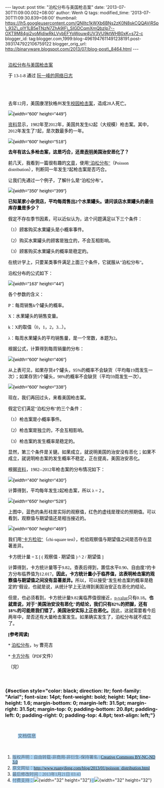 --- layout: post title: "泊松分布与美国枪击案" date:
'2013-07-30T11:09:00.002+08:00' author: Wenh Q tags: modified\_time:
'2013-07-30T11:09:30.839+08:00' thumbnail:
https://lh5.googleusercontent.com/QNIltc1kWXb6BNs2zK0N8skCQQAVjRSp\_93Z\_oIY1LB5eTNzN7ZhA9IF\_SIGDCqmXmQbzIp7--OXT9M84gj2yoMjdiwRkLVybEFYoWouw4UV3VU9ktWHB0xK=s72-c
blogger\_id:
tag:blogger.com,1999:blog-4961947611491238191.post-3931747922106759122
blogger\_orig\_url:
http://binaryware.blogspot.com/2013/07/blog-post\_8464.html ---

<div
style="color: black; direction: ltr; font-family: &quot;Arial&quot;; font-size: 11pt; margin-bottom: 0; margin-left: 7.5pt; margin-right: 7.5pt; margin-top: 0; padding: 0;">

<span
style="color: #0000ee; font-family: &quot;Verdana&quot;; text-decoration: underline;">[\
泊松分布与美国枪击案](http://www.ruanyifeng.com/blog/2013/01/poisson_distribution.html)</span>

</div>

<div
style="color: black; direction: ltr; font-family: &quot;Arial&quot;; font-size: 11pt; margin-bottom: 0; margin-left: 7.5pt; margin-right: 7.5pt; margin-top: 0; padding-bottom: 8pt; padding-left: 0; padding-right: 0; padding-top: 0;">

<span style="font-family: &quot;Verdana&quot;;">于 13-1-8 通过
</span><span
style="color: #0000ee; font-family: &quot;Verdana&quot;; text-decoration: underline;">[阮一峰的网络日志](http://www.ruanyifeng.com/blog/)</span>

</div>

<div
style="color: black; direction: ltr; font-family: &quot;Arial&quot;; font-size: 11pt; height: 11pt; margin-bottom: 0; margin-left: 7.5pt; margin-right: 7.5pt; margin-top: 0; padding: 0;">

<span
style="color: #0000ee; font-family: &quot;Verdana&quot;; text-decoration: underline;">[](http://www.ruanyifeng.com/blog/)</span>

</div>

<div
style="color: black; direction: ltr; font-family: &quot;Arial&quot;; font-size: 11pt; margin-bottom: 0; margin-left: 7.5pt; margin-right: 7.5pt; margin-top: 0; padding: 0;">

<span
style="font-family: &quot;Verdana&quot;;">去年12月，美国康涅狄格州发生</span><span
style="color: #0000ee; font-family: &quot;Verdana&quot;; text-decoration: underline;">[校园枪击案](http://news.qq.com/a/20121215/000199.htm)</span><span
style="font-family: &quot;Verdana&quot;;">，造成28人死亡。</span>

</div>

<div
style="color: black; direction: ltr; font-family: &quot;Arial&quot;; font-size: 11pt; margin-bottom: 0; margin-left: 7.5pt; margin-right: 7.5pt; margin-top: 0; padding: 0;">

![](https://lh5.googleusercontent.com/QNIltc1kWXb6BNs2zK0N8skCQQAVjRSp_93Z_oIY1LB5eTNzN7ZhA9IF_SIGDCqmXmQbzIp7--OXT9M84gj2yoMjdiwRkLVybEFYoWouw4UV3VU9ktWHB0xK){width="600"
height="449"}

</div>

<div
style="color: black; direction: ltr; font-family: &quot;Arial&quot;; font-size: 11pt; margin-bottom: 0; margin-left: 7.5pt; margin-right: 7.5pt; margin-top: 0; padding: 0;">

<span
style="color: #0000ee; font-family: &quot;Verdana&quot;; text-decoration: underline;">[资料](http://www.motherjones.com/politics/2012/07/mass-shootings-map?page=2)</span><span
style="font-family: &quot;Verdana&quot;;">显示，1982年至2012年，美国共发生62起（大规模）枪击案。其中，2012年发生了7起，是次数最多的一年。</span>

</div>

<div
style="color: black; direction: ltr; font-family: &quot;Arial&quot;; font-size: 11pt; margin-bottom: 0; margin-left: 7.5pt; margin-right: 7.5pt; margin-top: 0; padding: 0;">

![](https://lh5.googleusercontent.com/5qCWKYkgnFN5iIzq0BiGaOcAy6nabal1Jrd-8714xstXBWLuNWHQLqfjYhptc46r6ujXqNzVmCNC3BrWoMHCvEhQfiSsypDOfY4taPWxz2cbFBGfuFceI6VU){width="600"
height="518"}

</div>

<div
style="color: black; direction: ltr; font-family: &quot;Arial&quot;; font-size: 11pt; margin-bottom: 0; margin-left: 7.5pt; margin-right: 7.5pt; margin-top: 0; padding: 0;">

<span
style="font-family: &quot;Verdana&quot;; font-weight: bold;">去年有这么多枪击案，这是巧合，还是</span><span
style="color: #0000ee; font-family: &quot;Verdana&quot;; font-weight: bold; text-decoration: underline;">[表明](http://www.tnr.com/blog/plank/111149/why-are-mass-shootings-the-rise)</span><span
style="font-family: &quot;Verdana&quot;; font-weight: bold;">美国治安恶化了？</span>

</div>

<div
style="color: black; direction: ltr; font-family: &quot;Arial&quot;; font-size: 11pt; margin-bottom: 0; margin-left: 7.5pt; margin-right: 7.5pt; margin-top: 0; padding: 0;">

<span
style="font-family: &quot;Verdana&quot;;">前几天，我看到一篇很有趣的</span><span
style="color: #0000ee; font-family: &quot;Verdana&quot;; text-decoration: underline;">[文章](http://www.empiricalzeal.com/2012/12/24/are-mass-shootings-really-random-events-a-look-at-the-us-numbers/)</span><span
style="font-family: &quot;Verdana&quot;;">，使用</span><span
style="color: #0000ee; font-family: &quot;Verdana&quot;; text-decoration: underline;">["泊松分布"](http://zh.wikipedia.org/zh-cn/%E6%B3%8A%E6%9D%BE%E5%88%86%E4%BD%88)</span><span
style="font-family: &quot;Verdana&quot;;">（Poisson
distribution），判断同一年发生7起枪击案是否巧合。</span>

</div>

<div
style="color: black; direction: ltr; font-family: &quot;Arial&quot;; font-size: 11pt; margin-bottom: 0; margin-left: 7.5pt; margin-right: 7.5pt; margin-top: 0; padding: 0;">

<span
style="font-family: &quot;Verdana&quot;;">让我们先通过一个例子，了解什么是"泊松分布"。</span>

</div>

<div
style="color: black; direction: ltr; font-family: &quot;Arial&quot;; font-size: 11pt; margin-bottom: 0; margin-left: 7.5pt; margin-right: 7.5pt; margin-top: 0; padding: 0;">

![](https://lh4.googleusercontent.com/rp3oLTb5aH4Q2l5KCXXqxpFjeio28tnWBsURpA9EFPE884RVxeMQ6kpqdPojeyG6nCPlxmkLB20Cyc9sx7BcAxgeppyiANDCtSbSRVsnDUKdAN0YLCqD5Fgk){width="350"
height="399"}

</div>

<div
style="color: black; direction: ltr; font-family: &quot;Arial&quot;; font-size: 11pt; margin-bottom: 0; margin-left: 7.5pt; margin-right: 7.5pt; margin-top: 0; padding: 0;">

<span
style="font-family: &quot;Verdana&quot;; font-weight: bold;">已知某家小杂货店，平均每周售出2个水果罐头。请问该店水果罐头的最佳库存量是多少？</span>

</div>

<div
style="color: black; direction: ltr; font-family: &quot;Arial&quot;; font-size: 11pt; margin-bottom: 0; margin-left: 7.5pt; margin-right: 7.5pt; margin-top: 0; padding: 0;">

<span
style="font-family: &quot;Verdana&quot;;">假定不存在季节因素，可以近似认为，这个问题满足以下三个条件：</span>

</div>

<div
style="color: black; direction: ltr; font-family: &quot;Arial&quot;; font-size: 11pt; margin-bottom: 0; margin-left: 7.5pt; margin-right: 7.5pt; margin-top: 0; padding: 0;">

<span
style="font-family: &quot;Verdana&quot;;">（1）顾客购买水果罐头是小概率事件。</span>

</div>

<div
style="color: black; direction: ltr; font-family: &quot;Arial&quot;; font-size: 11pt; margin-bottom: 0; margin-left: 7.5pt; margin-right: 7.5pt; margin-top: 0; padding: 0;">

<span
style="font-family: &quot;Verdana&quot;;">（2）购买水果罐头的顾客是独立的，不会互相影响。</span>

</div>

<div
style="color: black; direction: ltr; font-family: &quot;Arial&quot;; font-size: 11pt; margin-bottom: 0; margin-left: 7.5pt; margin-right: 7.5pt; margin-top: 0; padding: 0;">

<span
style="font-family: &quot;Verdana&quot;;">（3）顾客购买水果罐头的概率是稳定的。</span>

</div>

<div
style="color: black; direction: ltr; font-family: &quot;Arial&quot;; font-size: 11pt; margin-bottom: 0; margin-left: 7.5pt; margin-right: 7.5pt; margin-top: 0; padding: 0;">

<span
style="font-family: &quot;Verdana&quot;;">在统计学上，只要某类事件满足上面三个条件，它就服从"泊松分布"。</span>

</div>

<div
style="color: black; direction: ltr; font-family: &quot;Arial&quot;; font-size: 11pt; margin-bottom: 0; margin-left: 7.5pt; margin-right: 7.5pt; margin-top: 0; padding: 0;">

<span
style="font-family: &quot;Verdana&quot;;">泊松分布的公式如下：</span>

</div>

<div
style="color: black; direction: ltr; font-family: &quot;Arial&quot;; font-size: 11pt; margin-bottom: 0; margin-left: 7.5pt; margin-right: 7.5pt; margin-top: 0; padding: 0;">

![](https://lh3.googleusercontent.com/_fsJFNJreGhSjBdRis8sgRI02N6JzNtf2XY-Bo8tVuEsiUm57biNiuYC_w0JKiZxityGjoCC_f07C0MbB0rjI1olV03SzwnkPYnOvi7h0k5dlwPZtJM5nzKN){width="163"
height="44"}

</div>

<div
style="color: black; direction: ltr; font-family: &quot;Arial&quot;; font-size: 11pt; margin-bottom: 0; margin-left: 7.5pt; margin-right: 7.5pt; margin-top: 0; padding: 0;">

<span style="font-family: &quot;Verdana&quot;;">各个参数的含义：</span>

</div>

<div
style="color: black; direction: ltr; font-family: &quot;Arial&quot;; font-size: 11pt; margin-bottom: 0; margin-left: 7.5pt; margin-right: 7.5pt; margin-top: 0; padding: 0;">

<span
style="font-family: &quot;Verdana&quot;;">P：每周销售k个罐头的概率。</span>

</div>

<div
style="color: black; direction: ltr; font-family: &quot;Arial&quot;; font-size: 11pt; margin-bottom: 0; margin-left: 7.5pt; margin-right: 7.5pt; margin-top: 0; padding: 0;">

<span
style="font-family: &quot;Verdana&quot;;">X：水果罐头的销售变量。</span>

</div>

<div
style="color: black; direction: ltr; font-family: &quot;Arial&quot;; font-size: 11pt; margin-bottom: 0; margin-left: 7.5pt; margin-right: 7.5pt; margin-top: 0; padding: 0;">

<span
style="font-family: &quot;Verdana&quot;;">k：X的取值（0，1，2，3...）。</span>

</div>

<div
style="color: black; direction: ltr; font-family: &quot;Arial&quot;; font-size: 11pt; margin-bottom: 0; margin-left: 7.5pt; margin-right: 7.5pt; margin-top: 0; padding: 0;">

<span
style="font-family: &quot;Verdana&quot;;">λ：每周水果罐头的平均销售量，是一个常数，本题为2。</span>

</div>

<div
style="color: black; direction: ltr; font-family: &quot;Arial&quot;; font-size: 11pt; margin-bottom: 0; margin-left: 7.5pt; margin-right: 7.5pt; margin-top: 0; padding: 0;">

<span
style="font-family: &quot;Verdana&quot;;">根据公式，计算得到每周销量的分布：</span>

</div>

<div
style="color: black; direction: ltr; font-family: &quot;Arial&quot;; font-size: 11pt; margin-bottom: 0; margin-left: 7.5pt; margin-right: 7.5pt; margin-top: 0; padding: 0;">

![](https://lh6.googleusercontent.com/jYP8y-2_rA4GsDlzRjqb8pO3Ed8-aR5aIbZresDIJ-eLhoyYTYabjqbwDsc1fhDXc9l2tNFZfSVa84Jzk2lsl8eEAy7C-y67aO0gAAs_gqO52CWeUqFCK65n){width="600"
height="406"}

</div>

<div
style="color: black; direction: ltr; font-family: &quot;Arial&quot;; font-size: 11pt; margin-bottom: 0; margin-left: 7.5pt; margin-right: 7.5pt; margin-top: 0; padding: 0;">

<span
style="font-family: &quot;Verdana&quot;;">从上表可见，如果存货4个罐头，95%的概率不会缺货（平均每19周发生一次）；如果存货5个罐头，98%的概率不会缺货（平均59周发生一次）。</span>

</div>

<div
style="color: black; direction: ltr; font-family: &quot;Arial&quot;; font-size: 11pt; margin-bottom: 0; margin-left: 7.5pt; margin-right: 7.5pt; margin-top: 0; padding: 0;">

![](https://lh3.googleusercontent.com/6uKLWKgpJhpz9U6_Ou8FP96iEyH3k3LTg4DBEk4eApKfazf28sgFJRHHOFbyeiJfoV7k6TO4FHbjHjfiuRKCflqzxeg3Q7Aq85QMeNZ8hK0gxzmLjp5spU6p){width="600"
height="338"}

</div>

<div
style="color: black; direction: ltr; font-family: &quot;Arial&quot;; font-size: 11pt; margin-bottom: 0; margin-left: 7.5pt; margin-right: 7.5pt; margin-top: 0; padding: 0;">

<span
style="font-family: &quot;Verdana&quot;;">现在，我们再回过头，来看美国枪击案。</span>

</div>

<div
style="color: black; direction: ltr; font-family: &quot;Arial&quot;; font-size: 11pt; margin-bottom: 0; margin-left: 7.5pt; margin-right: 7.5pt; margin-top: 0; padding: 0;">

<span
style="font-family: &quot;Verdana&quot;;">假定它们满足"泊松分布"的三个条件：</span>

</div>

<div
style="color: black; direction: ltr; font-family: &quot;Arial&quot;; font-size: 11pt; margin-bottom: 0; margin-left: 7.5pt; margin-right: 7.5pt; margin-top: 0; padding: 0;">

<span
style="font-family: &quot;Verdana&quot;;">（1）枪击案是小概率事件。</span>

</div>

<div
style="color: black; direction: ltr; font-family: &quot;Arial&quot;; font-size: 11pt; margin-bottom: 0; margin-left: 7.5pt; margin-right: 7.5pt; margin-top: 0; padding: 0;">

<span
style="font-family: &quot;Verdana&quot;;">（2）枪击案是独立的，不会互相影响。</span>

</div>

<div
style="color: black; direction: ltr; font-family: &quot;Arial&quot;; font-size: 11pt; margin-bottom: 0; margin-left: 7.5pt; margin-right: 7.5pt; margin-top: 0; padding: 0;">

<span
style="font-family: &quot;Verdana&quot;;">（3）枪击案的发生概率是稳定的。</span>

</div>

<div
style="color: black; direction: ltr; font-family: &quot;Arial&quot;; font-size: 11pt; margin-bottom: 0; margin-left: 7.5pt; margin-right: 7.5pt; margin-top: 0; padding: 0;">

<span
style="font-family: &quot;Verdana&quot;;">显然，第三个条件是关键。如果成立，就说明美国的治安没有恶化；如果不成立，就说明枪击案的发生概率不稳定，正在提高，美国治安恶化。</span>

</div>

<div
style="color: black; direction: ltr; font-family: &quot;Arial&quot;; font-size: 11pt; margin-bottom: 0; margin-left: 7.5pt; margin-right: 7.5pt; margin-top: 0; padding: 0;">

<span style="font-family: &quot;Verdana&quot;;">根据</span><span
style="color: #0000ee; font-family: &quot;Verdana&quot;; text-decoration: underline;">[资料](http://www.motherjones.com/politics/2012/07/mass-shootings-map?page=2)</span><span
style="font-family: &quot;Verdana&quot;;">，1982--2012年枪击案的分布情况如下：</span>

</div>

<div
style="color: black; direction: ltr; font-family: &quot;Arial&quot;; font-size: 11pt; margin-bottom: 0; margin-left: 7.5pt; margin-right: 7.5pt; margin-top: 0; padding: 0;">

![](https://lh3.googleusercontent.com/tqKirlWynphrY3Vq-8salU8wEo1NLe47u-YK2lf0NfCfckHiwNx-uj1NK_02eEWqgf6Lphea2Wn-P345ndwzbzWzKiTzp6Yw3HWidD-nOhV6nXEeFs5G-ViL){width="400"
height="430"}

</div>

<div
style="color: black; direction: ltr; font-family: &quot;Arial&quot;; font-size: 11pt; margin-bottom: 0; margin-left: 7.5pt; margin-right: 7.5pt; margin-top: 0; padding: 0;">

<span
style="font-family: &quot;Verdana&quot;;">计算得到，平均每年发生2起枪击案，所以
λ = 2 。</span>

</div>

<div
style="color: black; direction: ltr; font-family: &quot;Arial&quot;; font-size: 11pt; margin-bottom: 0; margin-left: 7.5pt; margin-right: 7.5pt; margin-top: 0; padding: 0;">

![](https://lh6.googleusercontent.com/TYaq-vASFftprPVpckLXk4pNT20S8bXtDKcl9ghBPlESklSiSOwRaGgofmIlE3jPXC5lUtPjBx_bYGIz_5Z1jcyYKFMBLzpgWFDn5ZJM658PUMtQnlpVYC-8){width="650"
height="528"}

</div>

<div
style="color: black; direction: ltr; font-family: &quot;Arial&quot;; font-size: 11pt; margin-bottom: 0; margin-left: 7.5pt; margin-right: 7.5pt; margin-top: 0; padding: 0;">

<span
style="font-family: &quot;Verdana&quot;;">上图中，蓝色的条形柱是实际的观察值，红色的虚线是理论的预期值。可以看到，观察值与期望值还是相当接近的。</span>

</div>

<div
style="color: black; direction: ltr; font-family: &quot;Arial&quot;; font-size: 11pt; margin-bottom: 0; margin-left: 7.5pt; margin-right: 7.5pt; margin-top: 0; padding: 0;">

![](https://lh6.googleusercontent.com/_hDDe84AdNPagoJayQQKNzPT8_57MSnz-rh8nqFNmhSs6Hc3d6irOWNdi_Ma01pBFKpM8ePbYBKV7xEvbrEc1AsfHwY8q6Cw4abDElSzsv5ebnWrqchdo9zo){width="600"
height="469"}

</div>

<div
style="color: black; direction: ltr; font-family: &quot;Arial&quot;; font-size: 11pt; margin-bottom: 0; margin-left: 7.5pt; margin-right: 7.5pt; margin-top: 0; padding: 0;">

<span style="font-family: &quot;Verdana&quot;;">我们用</span><span
style="color: #0000ee; font-family: &quot;Verdana&quot;; text-decoration: underline;">["卡方检验"](http://en.wikipedia.org/wiki/Pearson%27s_chi-squared_test)</span><span
style="font-family: &quot;Verdana&quot;;">（chi-square
test），检验观察值与期望值之间是否存在显著差异。</span>

</div>

<div
style="color: black; direction: ltr; font-family: &quot;Arial&quot;; font-size: 11pt; margin-bottom: 0; margin-left: 7.5pt; margin-right: 7.5pt; margin-top: 0; padding: 0;">

<span style="font-family: &quot;Verdana&quot;;">卡方统计量 = Σ \[ (
观察值 - 期望值 ) \^ 2 / 期望值 \]</span>

</div>

<div
style="color: black; direction: ltr; font-family: &quot;Arial&quot;; font-size: 11pt; margin-bottom: 0; margin-left: 7.5pt; margin-right: 7.5pt; margin-top: 0; padding: 0;">

<span
style="font-family: &quot;Verdana&quot;;">计算得到，卡方统计量等于9.82。查表后得到，置信水平0.90、自由度7的卡方分布临界值为12.017。</span><span
style="font-family: &quot;Verdana&quot;; font-weight: bold;">因此，卡方统计量小于临界值，这表明枪击案的观察值与期望值之间没有显著差异。</span><span
style="font-family: &quot;Verdana&quot;;">所以，可以接受"发生枪击案的概率是稳定的"假设，也就是说，从统计学上无法得到美国治安正在恶化的结论。</span>

</div>

<div
style="color: black; direction: ltr; font-family: &quot;Arial&quot;; font-size: 11pt; margin-bottom: 0; margin-left: 7.5pt; margin-right: 7.5pt; margin-top: 0; padding: 0;">

<span
style="font-family: &quot;Verdana&quot;;">但是，也必须看到，卡方统计量9.82离临界值很接近，</span><span
style="color: #0000ee; font-family: &quot;Verdana&quot;; text-decoration: underline;">[p-value](http://en.wikipedia.org/wiki/P-value)</span><span
style="font-family: &quot;Verdana&quot;;">只有0.18。</span><span
style="font-family: &quot;Verdana&quot;; font-weight: bold;">也就是说，对于"美国治安没有恶化"的结论，我们只有82%的把握，还有18%的可能是我们错了，美国治安实际上正在恶化。</span><span
style="font-family: &quot;Verdana&quot;;">因此，这就需要看今后两年中，是否还有大量枪击案发生。如果确实发生了，泊松分布就不成立了。</span>

</div>

<div
style="color: black; direction: ltr; font-family: &quot;Arial&quot;; font-size: 11pt; margin-bottom: 0; margin-left: 7.5pt; margin-right: 7.5pt; margin-top: 0; padding: 0;">

<span
style="font-family: &quot;Verdana&quot;; font-weight: bold;">\[参考阅读\]</span>

</div>

<div
style="color: black; direction: ltr; font-family: &quot;Arial&quot;; font-size: 11pt; margin-bottom: 0; margin-left: 7.5pt; margin-right: 7.5pt; margin-top: 0; padding: 0;">

<span style="font-family: &quot;Verdana&quot;;">\* </span><span
style="color: #0000ee; font-family: &quot;Verdana&quot;; text-decoration: underline;">[泊松分布](http://episte.math.ntu.edu.tw/articles/sm/sm_16_07_1/index.html)</span><span
style="font-family: &quot;Verdana&quot;;">，by 曹亮吉</span>

</div>

<div
style="color: black; direction: ltr; font-family: &quot;Arial&quot;; font-size: 11pt; margin-bottom: 0; margin-left: 7.5pt; margin-right: 7.5pt; margin-top: 0; padding: 0;">

<span style="font-family: &quot;Verdana&quot;;">\* </span><span
style="color: #0000ee; font-family: &quot;Verdana&quot;; text-decoration: underline;">[卡方分布](http://openinfo.npust.edu.tw/agriculture/npus12/jj/agr10ch10.pdf)</span><span
style="font-family: &quot;Verdana&quot;;">（PDF文件）</span>

</div>

<div
style="color: black; direction: ltr; font-family: &quot;Arial&quot;; font-size: 11pt; margin-bottom: 0; margin-left: 7.5pt; margin-right: 7.5pt; margin-top: 0; padding-bottom: 16pt; padding-left: 0; padding-right: 0; padding-top: 0;">

<span style="font-family: &quot;Verdana&quot;;">（完）</span>

</div>

### <span style="font-family: &quot;Verdana&quot;;"></span> {#section style="color: black; direction: ltr; font-family: "Arial"; font-size: 14pt; font-weight: bold; height: 14pt; line-height: 1.6; margin-bottom: 0; margin-left: 31.5pt; margin-right: 31.5pt; margin-top: 0; padding-bottom: 20.8pt; padding-left: 0; padding-right: 0; padding-top: 4.8pt; text-align: left;"}

<div
style="color: black; direction: ltr; font-family: &quot;Arial&quot;; font-size: 11pt; line-height: 1.6; margin-bottom: 0; margin-left: 31.5pt; margin-right: 31.5pt; margin-top: 0; padding-bottom: 12pt; padding-left: 0; padding-right: 0; padding-top: 12pt;">

<span
style="background-color: #aad2f0; color: #556677; font-family: &quot;Verdana&quot;;">文档信息</span>

</div>

1.  <span
    style="background-color: #aad2f0; color: #556677; font-family: &quot;Verdana&quot;;">版权声明：自由转载-非商用-非衍生-保持署名
    | </span><span
    style="background-color: #aad2f0; color: #0000ee; font-family: &quot;Verdana&quot;; text-decoration: underline;">[Creative
    Commons BY-NC-ND
    3.0](http://creativecommons.org/licenses/by-nc-nd/3.0/deed.zh)</span>
2.  <span
    style="background-color: #aad2f0; color: #556677; font-family: &quot;Verdana&quot;;">原文网址：</span><span
    style="background-color: #aad2f0; color: #0000ee; font-family: &quot;Verdana&quot;; text-decoration: underline;"><http://www.ruanyifeng.com/blog/2013/01/poisson_distribution.html></span>
3.  <span
    style="background-color: #aad2f0; color: #556677; font-family: &quot;Verdana&quot;;">最后修改时间：2013年1月21日
    03:43</span>
4.  <span
    style="background-color: #aad2f0; color: #556677; font-family: &quot;Verdana&quot;;">付费支持：</span>![](https://lh3.googleusercontent.com/ml8nCpd7IgIexImQ1yr5GhKj4iRysrK6gf83a6xFytZ9XYM9fuYGmLC_ZddPIKQczNKXQKOyCKftJnXMH2Cxg5KneMYmMyFhum_0kBTKvtwejX4IBtS0Pxxe){width="32"
    height="32"}<span
    style="background-color: #aad2f0; color: #556677; font-family: &quot;Verdana&quot;;"> |
    </span>![](https://lh6.googleusercontent.com/i1aJY8v9zJ5qkVUkWKYLy-DuIIEet4_5GLPw2BpIEVzvhSl-gKNfsKqIMawaOixABKsSZrZFgjdJQGMPcyuqJdsyeRWTTTHdt1eh2unW91iO2UtDDssX-ZuY){width="32"
    height="32"}

